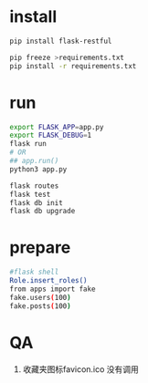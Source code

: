 # install

```bash
pip install flask-restful

pip freeze >requirements.txt
pip install -r requirements.txt
```

# run

```bash
export FLASK_APP=app.py
export FLASK_DEBUG=1
flask run
# OR
## app.run()
python3 app.py

flask routes
flask test
flask db init
flask db upgrade
```

# prepare
```bash
#flask shell
Role.insert_roles()
from apps import fake
fake.users(100)
fake.posts(100)
```

# QA

1. 收藏夹图标favicon.ico 没有调用